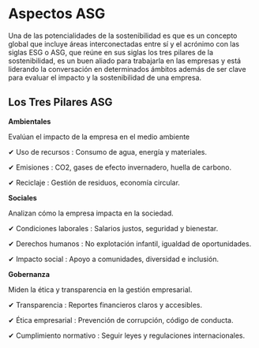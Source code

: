 # Aspectos ASG


Una de las potencialidades de la sostenibilidad es que es un concepto global que incluye áreas interconectadas entre sí y
el acrónimo con las siglas ESG o ASG, que reúne en sus siglas los tres pilares de la sostenibilidad, es un buen aliado para trabajarla en las empresas y está liderando la conversación en determinados ámbitos además de  ser clave para evaluar el impacto y la sostenibilidad de una empresa.

## Los Tres Pilares ASG

 
  
  
**Ambientales**


Evalúan el impacto de la empresa en el medio ambiente


✔ Uso de recursos : Consumo de agua, energía y materiales.


✔ Emisiones : CO2, gases de efecto invernadero, huella de carbono.


✔ Reciclaje : Gestión de residuos, economía circular.


**Sociales**


Analizan cómo la empresa impacta en la sociedad.


✔ Condiciones laborales : Salarios justos, seguridad y bienestar.


✔ Derechos humanos : No explotación infantil, igualdad de oportunidades.


✔ Impacto social : Apoyo a comunidades, diversidad e inclusión.


**Gobernanza**

Miden la ética y transparencia en la gestión empresarial.

✔ Transparencia : Reportes financieros claros y accesibles.


✔ Ética empresarial : Prevención de corrupción, código de conducta.


✔ Cumplimiento normativo : Seguir leyes y regulaciones internacionales.

